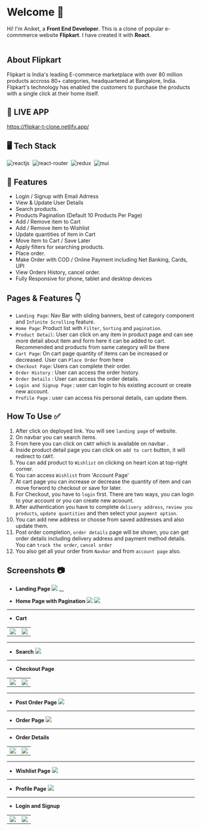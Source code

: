 # Welcome 👋

Hi! I'm Aniket, a **Front End Developer**. This is a clone of popular e-commmerce website **Flipkart**.
I have created it with **React**.
<br>
<br>

## About Flipkart

Flipkart is India's leading E-commerce marketplace with over 80 million products accross 80+ categories, headquartered at Bangalore, India. Flipkart's technology has enabled the customers to purchase the products with a single click at their home itself.

## 🚀 LIVE APP

https://flipkar-t-clone.netlify.app/

## 🖥️ Tech Stack

![reactjs](https://img.shields.io/badge/React-20232A?style=for-the-badge&logo=react&logoColor=61DAFB)&nbsp;
![react-router](https://img.shields.io/badge/React_Router-CA4245?style=for-the-badge&logo=react-router&logoColor=white)&nbsp;
![redux](https://img.shields.io/badge/Redux-593D88?style=for-the-badge&logo=redux&logoColor=white)&nbsp;
![mui](https://img.shields.io/badge/Material--UI-0081CB?style=for-the-badge&logo=material-ui&logoColor=white)&nbsp;

## 🚀 Features

-   Login / Signup with Email Adrress
-   View & Update User Details
-   Search products.
-   Products Pagination (Default 10 Products Per Page)
-   Add / Remove item to Cart
-   Add / Remove item to Wishlist
-   Update quantities of item in Cart
-   Move item to Cart / Save Later
-   Apply filters for searching products.
-   Place order.
-   Make Order with COD / Online Payment including Net Banking, Cards, UPI
-   View Orders History, cancel order.
-   Fully Responsive for phone, tablet and desktop devices

## Pages & Features 👇

-   `Landing Page`: Nav Bar with sliding banners, best of category component and `Infinite Scrolling` feature.
-   `Home Page`: Product list with `Filter`, `Sorting` and `pagination`.
-   `Product Detail`: User can click on any item in product page and can see more detail about item and form here it can be added to cart. Recommended and products from same category will be there
-   `Cart Page`: On cart page quantity of items can be increased or decreased. User can `Place Order` from here
-   `Checkout Page`: Users can complete their order.
-   `Order History` : User can access the order history.
-   `Order Details` : User can access the order details.
-   `Login and Signup Page` : user can login to his existing account or create new account.
-   `Profile Page` : user can access his personal details, can update them.

## How To Use ✅

1. After click on deployed link. You will see `landing page` of website.
2. On navbar you can search items.
3. From here you can click on `CART` which is available on navbar .
4. Inside product detail page you can click on `add to cart` button, it will redirect to `CART`.
5. You can add product to `Wishlist` on clicking on heart icon at top-right corner.
6. You can access `Wishlist` from 'Account Page'
7. At cart page you can increase or decrease the quantity of item and can move forword to checkout or save for later.
8. For Checkout, you have to `login` first. There are two ways, you can login to your account or you can create new acoount.
9. After authentication you have to complete `delivery address`, `review you products`, `update quantities` and then select your `payment option`.
10. You can add new address or choose from saved addresses and also update them.
11. Post order completion, `order details` page will be shown, you can get order details including delivery address and payment method details. You can `track the order`, `cancel order`
12. You also get all your order from `Navbar` and from `account page` also.

## Screenshots :camera:

-   **Landing Page**
    <img src="/src/ReadmeImages/LandingPage.png" />
    \_\_

-   **Home Page with Pagination**
    <img src="/src/ReadmeImages/Homepage.png"/>
    <img src="/src/ReadmeImages/HomePagination.png"/>

---

-   **Cart**
<table>
    <tr>
        <td>
            <img src="/src/ReadmeImages/cart.png"/>
        </td>
        <td>
            <img src="/src/ReadmeImages/CartEmpty.png"/>
        </td>
    </tr>
</table>

---

-   **Search**
    <img src="/src/ReadmeImages/Search.png"/>

---

-   **Checkout Page**
<table>
    <tr>
        <td>
            <img src="/src/ReadmeImages/CheckoutAddress.png"/>
        </td>
        <td>
            <img src="/src/ReadmeImages/Payment.png"/>
        </td>
    </tr>
</table>

---

-   **Post Order Page**
    <img src="/src/ReadmeImages/PostOrder.png"/>

---

-   **Order Page**
    <img src="/src/ReadmeImages/Orders2.png"/>

---

-   **Order Details**
<table>
    <tr>
        <td>
            <img src="/src/ReadmeImages/OrderDetail.png"/>
        </td>
        <td>
            <img src="/src/ReadmeImages/CancelOrder.png"/>
        </td>
    </tr>
</table>

---

-   **Wishlist Page**
    <img src="/src/ReadmeImages/Wishlist.png"/>

---

-   **Profile Page**
    <img src="/src/ReadmeImages/UpdateProfile.png"/>

---

-   **Login and Signup**
<table>
    <tr>
        <td>
            <img src="/src/ReadmeImages/Login.png"/>
        </td>
        <td>
            <img src="/src/ReadmeImages/Signup.png"/>
        </td>
    </tr>
</table>
